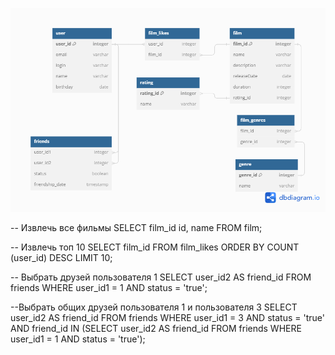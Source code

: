 
![ER diagram](https://github.com/TimurBonet/ER_diagram/blob/main/ER%20diagram.png)

-- Извлечь все фильмы
SELECT film_id id,
	name
FROM film;

-- Извлечь топ 10
SELECT film_id
FROM film_likes
ORDER BY COUNT (user_id) DESC
LIMIT 10;

-- Выбрать друзей пользователя 1
SELECT user_id2 AS friend_id
FROM friends
WHERE user_id1 = 1 
AND status = 'true';

--Выбрать общих друзей пользователя 1 и пользователя 3
SELECT user_id2 AS friend_id
FROM friends
WHERE user_id1 = 3 
AND status = 'true'
AND friend_id IN 
(SELECT user_id2 AS friend_id
FROM friends
WHERE user_id1 = 1 
AND status = 'true');

	
